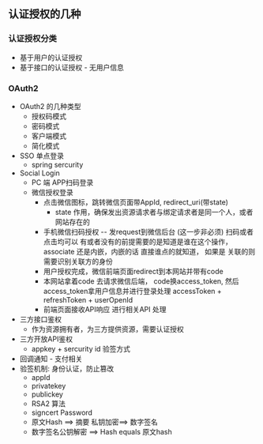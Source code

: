 ## 认证授权的几种
### 认证授权分类
- 基于用户的认证授权
- 基于接口的认证授权 - 无用户信息

### OAuth2
- OAuth2 的几种类型
    - 授权码模式
    - 密码模式
    - 客户端模式
    - 简化模式
- SSO 单点登录  
    - spring sercurity
- Social Login
    - PC 端 APP扫码登录
    - 微信授权登录
        - 点击微信图标，跳转微信页面带AppId, redirect_uri(带state)
            - state 作用，确保发出资源请求者与绑定请求者是同一个人，或者网站存在的
        - 手机微信扫码授权  -- 发request到微信后台  (这一步非必须) 扫码或者点击均可以  有或者没有的前提需要的是知道是谁在这个操作，associate 还是内嵌，内嵌的话 直接谁点的就知道， 如果是 关联的则需要识别关联方的身份
        - 用户授权完成，微信前端页面redirect到本网站并带有code
        - 本网站拿着code 去请求微信后端， code换access_token, 然后access_token拿用户信息并进行登录处理 accessToken + refreshToken + userOpenId
        - 前端页面接收API响应 进行相关API 处理
- 三方接口鉴权
    - 作为资源拥有者，为三方提供资源，需要认证授权
- 三方开放API鉴权
    - appkey + sercurity id 验签方式
- 回调通知 - 支付相关
- 验签机制: 身份认证，防止篡改
    - appId
    - privatekey
    - publickey
    - RSA2 算法
    - signcert Password
    - 原文Hash ==> 摘要 私钥加密==> 数字签名
    - 数字签名公钥解密 ==> Hash equals 原文hash

